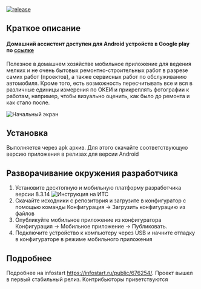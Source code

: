 [![release](https://img.shields.io/github/release/ripreal/1C_HomeAssistant.svg)](https://github.com/ripreal/1C_HomeAssistant/releases)

## Краткое описание
#### Домашний ассистент доступен для Android устройств в Google play по [cсылке](https://play.google.com/store/apps/details?id=com.ripreal.ha)
Полезное в домашнем хозяйстве мобильное приложение для ведения мелких и не очень бытовых ремонтно-строительных работ в разрезе самих работ (проектов), а также сервисных работ по обслуживанию автомобиля. Кроме того, есть возможность пересчитывать все и вся в различные единицы измерения по ОКЕИ и прикреплять фотографии к работам, например, чтобы визуально оценить, как было до ремонта и как стало после.

![Начальный экран](https://infostart.ru/upload/iblock/199/199171d9bbb3dd2fa3550553bae1468e.png)

## Установка

Выполняется через apk архив. Для этого скачайте соответствующую версию приложения в релизах для версии Android

## Разворачивание окружения разработчика

1. Установите десктопную и мобильную платформу разработчика версии 8.3.14 ![Инструкция на ИТС ](its.1c.ru/db/v839doc#bookmark:dev:TI000000916)
2. Скачайте исходники с репозитория и загрузите в конфигуратор с помощью команды Конфигурация -> Загрузить конфигурацию из файлов
3. Опубликуйте мобильное приложение из конфигуратора Конфигурация -> Мобильное приложение -> Публиковать.
4. Подключите устройство к компьютеру через USB и начните отладку в конфигураторе в режиме мобильного приложения

## Подробнее
Подробнее на infostart https://infostart.ru/public/676254/. Проект вышел в первый стабильный релиз. 
Контрибьюторы приветствуются


